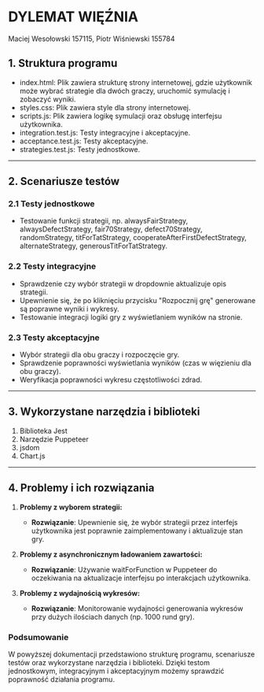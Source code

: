 # DYLEMAT WIĘŹNIA
Maciej Wesołowski 157115, Piotr Wiśniewski 155784

## 1. Struktura programu
- index.html: Plik zawiera strukturę strony internetowej, gdzie użytkownik może wybrać strategie dla dwóch graczy, uruchomić symulację i zobaczyć wyniki.
- styles.css: Plik zawiera style dla strony internetowej.
- scripts.js: Plik zawiera logikę symulacji oraz obsługę interfejsu użytkownika.
- integration.test.js: Testy integracyjne i akceptacyjne.
- acceptance.test.js: Testy akceptacyjne.
- strategies.test.js: Testy jednostkowe.

---

## 2. Scenariusze testów

### 2.1 Testy jednostkowe
- Testowanie funkcji strategii, np. alwaysFairStrategy, alwaysDefectStrategy, fair70Strategy, defect70Strategy, randomStrategy, titForTatStrategy, cooperateAfterFirstDefectStrategy, alternateStrategy, generousTitForTatStrategy.

### 2.2 Testy integracyjne
- Sprawdzenie czy wybór strategii w dropdownie aktualizuje opis strategii.
- Upewnienie się, że po kliknięciu przycisku "Rozpocznij grę" generowane są poprawne wyniki i wykresy.
- Testowanie integracji logiki gry z wyświetlaniem wyników na stronie.

### 2.3 Testy akceptacyjne
- Wybór strategii dla obu graczy i rozpoczęcie gry.
- Sprawdzenie poprawności wyświetlania wyników (czas w więzieniu dla obu graczy).
- Weryfikacja poprawności wykresu częstotliwości zdrad.
---

## 3. Wykorzystane narzędzia i biblioteki

1. Biblioteka Jest
2. Narzędzie Puppeteer
3. jsdom
4. Chart.js

---

## 4. Problemy i ich rozwiązania

1. **Problemy z wyborem strategii:**
   - **Rozwiązanie**: Upewnienie się, że wybór strategii przez interfejs użytkownika jest poprawnie zaimplementowany i aktualizuje stan gry.

2. **Problemy z asynchronicznym ładowaniem zawartości:**
   - **Rozwiązanie**: Używanie waitForFunction w Puppeteer do oczekiwania na aktualizacje interfejsu po interakcjach użytkownika.
     
3. **Problemy z wydajnością wykresów:**
   - **Rozwiązanie**: Monitorowanie wydajności generowania wykresów przy dużych ilościach danych (np. 1000 rund gry).
### Podsumowanie

W powyższej dokumentacji przedstawiono strukturę programu, scenariusze testów oraz wykorzystane narzędzia i biblioteki. Dzięki testom jednostkowym, integracyjnym i akceptacyjnym możemy sprawdzić poprawność działania programu.
